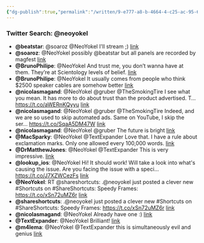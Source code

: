 ```yaml
---
{"dg-publish":true,"permalink":"/written/9-e777-a8-b-4664-4-c25-ac-95-6-a3961-bd-9-d5-f/","dgHomeLink":true,"dgPassFrontmatter":false}
---
```


### Twitter Search: @neoyokel

- **@beatstar**: @soaroz @NeoYokel I'll stream ;) [link](http://twitter.com/beatstar/status/1480021808527167488)
- **@soaroz**: @NeoYokel possibly @beatstar but all panels are recorded by magfest [link](http://twitter.com/soaroz/status/1480021676360351744)
- **@BrunoPhilipe**: @NeoYokel And trust me, you don’t wanna have at them. They’re at Scientology levels of belief. [link](http://twitter.com/BrunoPhilipe/status/1479879655175901188)
- **@BrunoPhilipe**: @NeoYokel It usually comes from people who think $2500 speaker cables are somehow better [link](http://twitter.com/BrunoPhilipe/status/1479879334437527552)
- **@nicolasmagand**: @NeoYokel @gruber @TheSmokingTire I see what you mean. It has more to do about trust than the product advertised. T… https://t.co/aWERnKQyyu [link](http://twitter.com/nicolasmagand/status/1479842423056519174)
- **@nicolasmagand**: @NeoYokel @gruber @TheSmokingTire Indeed, and we are so used to skip automated ads. Same on YouTube, I skip the ser… https://t.co/SqaA5DM47W [link](http://twitter.com/nicolasmagand/status/1479839513937645574)
- **@nicolasmagand**: @NeoYokel @gruber The future is bright [link](http://twitter.com/nicolasmagand/status/1479837109066387456)
- **@MacSparky**: @NeoYokel @TextExpander Love that. I have a rule about exclamation marks. Only one allowed every 100,000 words. [link](http://twitter.com/MacSparky/status/1477697879279996929)
- **@DrMatthewJones**: @NeoYokel @TextExpander This is very impressive. [link](http://twitter.com/DrMatthewJones/status/1477416751176589312)
- **@lookup_ios**: @NeoYokel Hi! It should work! Will take a look into what's causing the issue. Are you facing the issue with a speci… https://t.co/J7XZWCezFs [link](http://twitter.com/lookup_ios/status/1477375454784802816)
- **@NeoYokel**: RT @shareshortcuts: .@neoyokel just posted a clever new #Shortcuts on #ShareShortcuts: Speedy Frames: https://t.co/xSn72uMZ6r [link](http://twitter.com/NeoYokel/status/1477340674869678084)
- **@shareshortcuts**: .@neoyokel just posted a clever new #Shortcuts on #ShareShortcuts: Speedy Frames: https://t.co/xSn72uMZ6r [link](http://twitter.com/shareshortcuts/status/1477338839912009732)
- **@nicolasmagand**: @NeoYokel Already have one :) [link](http://twitter.com/nicolasmagand/status/1477326354286792705)
- **@TextExpander**: @NeoYokel Brilliant! [link](http://twitter.com/TextExpander/status/1477295226893082624)
- **@m4lema**: @NeoYokel @TextExpander this is simultaneously evil and genius [link](http://twitter.com/m4lema/status/1477294239079874563)